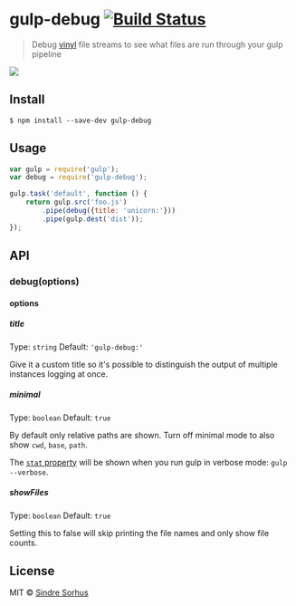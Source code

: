 # gulp-debug [![Build Status](https://travis-ci.org/sindresorhus/gulp-debug.svg?branch=master)](https://travis-ci.org/sindresorhus/gulp-debug)

> Debug [vinyl](https://github.com/wearefractal/vinyl) file streams to see what files are run through your gulp pipeline

![](screenshot.png)


## Install

```
$ npm install --save-dev gulp-debug
```


## Usage

```js
var gulp = require('gulp');
var debug = require('gulp-debug');

gulp.task('default', function () {
	return gulp.src('foo.js')
		.pipe(debug({title: 'unicorn:'}))
		.pipe(gulp.dest('dist'));
});
```


## API

### debug(options)

#### options

##### title

Type: `string`
Default: `'gulp-debug:'`

Give it a custom title so it's possible to distinguish the output of multiple instances logging at once.

##### minimal

Type: `boolean`
Default: `true`

By default only relative paths are shown. Turn off minimal mode to also show `cwd`, `base`, `path`.

The [`stat` property](http://nodejs.org/api/fs.html#fs_class_fs_stats) will be shown when you run gulp in verbose mode: `gulp --verbose`.

##### showFiles

Type: `boolean`
Default: `true`

Setting this to false will skip printing the file names and only show file counts.

## License

MIT © [Sindre Sorhus](http://sindresorhus.com)
